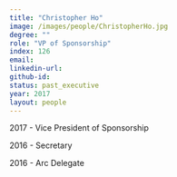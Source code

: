 ```yaml
---
title: "Christopher Ho"
image: /images/people/ChristopherHo.jpg
degree: ""
role: "VP of Sponsorship"
index: 126
email:
linkedin-url:
github-id:
status: past_executive
year: 2017
layout: people
---
```

2017 - Vice President of Sponsorship

2016 - Secretary

2016 - Arc Delegate
